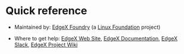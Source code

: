 # Quick reference

- Maintained by: [EdgeX Foundry](https://www.edgexfoundry.org) (a [Linux Foundation](https://www.linuxfoundation.org/) project)

- Where to get help: [EdgeX Web Site](https://www.edgexfoundry.com), [EdgeX Documentation](https://docs.edgexfoundry.com), [EdgeX Slack](https://slack.edgexfoundry.org/), [EdgeX Project Wiki](https://wiki.edgexfoundry.org)